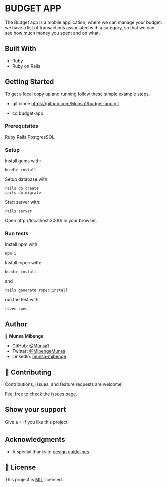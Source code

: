 # BUDGET APP

The Budget app is a mobile application, where we can manage your budget: we have a list of transactions associated with a category, so that we can see how much money you spent and on what.


## Built With

- Ruby
- Ruby on Rails


## Getting Started

To get a local copy up and running follow these simple example steps.

- git clone https://github.com/Munsa1/budget-app.git

- cd budget-app


### Prerequisites

Ruby
Rails
PostgresSQL


### Setup

Install gems with:

```
bundle install
```

Setup database with:

```
rails db:create
rails db:migrate
```

Start server with:

```
rails server
```

Open http://localhost:3000/ in your browser.


### Run tests

Install npm with:

```
npm i
```

Install rspec with:

```
bundle install
```

and

```
rails generate rspec:install
```

run the test with:

```
rspec spec
```

## Author

👤 **Munsa Mibenge**

- GitHub: [@Munsa1](https://github.com/Munsa1)
- Twitter: [@MibengeMunsa](https://twitter.com/MibengeMunsa)
- LinkedIn: [munsa-mibenge](https://www.linkedin.com/in/munsa-mibenge/)


## 🤝 Contributing

Contributions, issues, and feature requests are welcome!

Feel free to check the [issues page](https://github.com/Munsa1/budget-app/issues).


## Show your support

Give a ⭐️ if you like this project!


## Acknowledgments

- A special thanks to  [design guidelines](https://www.behance.net/gallery/19759151/Snapscan-iOs-design-and-branding?tracking_source=)


## 📝 License

This project is [MIT](./LICENCE) licensed.